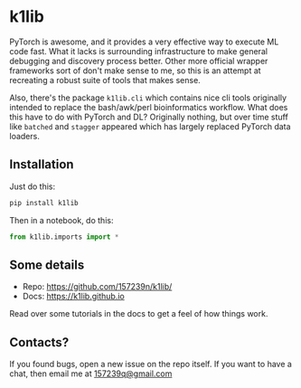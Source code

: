 # k1lib

PyTorch is awesome, and it provides a very effective way to execute ML code fast. What it lacks is surrounding infrastructure to make general debugging and discovery process better. Other more official wrapper frameworks sort of don't make sense to me, so this is an attempt at recreating a robust suite of tools that makes sense.

Also, there's the package `k1lib.cli` which contains nice cli tools originally intended to replace the bash/awk/perl bioinformatics workflow. What does this have to do with PyTorch and DL? Originally nothing, but over time stuff like `batched` and `stagger` appeared which has largely replaced PyTorch data loaders.

## Installation

Just do this:

```bash
pip install k1lib
```

Then in a notebook, do this:

```python
from k1lib.imports import *
```

## Some details

- Repo: https://github.com/157239n/k1lib/
- Docs: https://k1lib.github.io

Read over some tutorials in the docs to get a feel of how things work.

## Contacts?

If you found bugs, open a new issue on the repo itself. If you want to have a chat, then email me at 157239q@gmail.com
